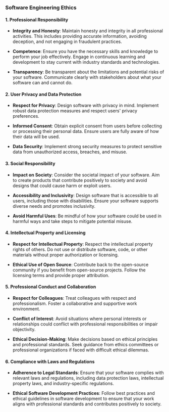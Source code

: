 ### Software Engineering Ethics

#### **1. Professional Responsibility**

- **Integrity and Honesty**: Maintain honesty and integrity in all professional activities. This includes providing accurate information, avoiding deception, and not engaging in fraudulent practices.

- **Competence**: Ensure you have the necessary skills and knowledge to perform your job effectively. Engage in continuous learning and development to stay current with industry standards and technologies.

- **Transparency**: Be transparent about the limitations and potential risks of your software. Communicate clearly with stakeholders about what your software can and cannot do.

#### **2. User Privacy and Data Protection**

- **Respect for Privacy**: Design software with privacy in mind. Implement robust data protection measures and respect users' privacy preferences.

- **Informed Consent**: Obtain explicit consent from users before collecting or processing their personal data. Ensure users are fully aware of how their data will be used.

- **Data Security**: Implement strong security measures to protect sensitive data from unauthorized access, breaches, and misuse.

#### **3. Social Responsibility**

- **Impact on Society**: Consider the societal impact of your software. Aim to create products that contribute positively to society and avoid designs that could cause harm or exploit users.

- **Accessibility and Inclusivity**: Design software that is accessible to all users, including those with disabilities. Ensure your software supports diverse needs and promotes inclusivity.

- **Avoid Harmful Uses**: Be mindful of how your software could be used in harmful ways and take steps to mitigate potential misuse.

#### **4. Intellectual Property and Licensing**

- **Respect for Intellectual Property**: Respect the intellectual property rights of others. Do not use or distribute software, code, or other materials without proper authorization or licensing.

- **Ethical Use of Open Source**: Contribute back to the open-source community if you benefit from open-source projects. Follow the licensing terms and provide proper attribution.

#### **5. Professional Conduct and Collaboration**

- **Respect for Colleagues**: Treat colleagues with respect and professionalism. Foster a collaborative and supportive work environment.

- **Conflict of Interest**: Avoid situations where personal interests or relationships could conflict with professional responsibilities or impair objectivity.

- **Ethical Decision-Making**: Make decisions based on ethical principles and professional standards. Seek guidance from ethics committees or professional organizations if faced with difficult ethical dilemmas.

#### **6. Compliance with Laws and Regulations**

- **Adherence to Legal Standards**: Ensure that your software complies with relevant laws and regulations, including data protection laws, intellectual property laws, and industry-specific regulations.

- **Ethical Software Development Practices**: Follow best practices and ethical guidelines in software development to ensure that your work aligns with professional standards and contributes positively to society.
